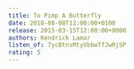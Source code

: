 ```yaml
---
title: To Pimp A Butterfly
date: 2018-08-08T12:00:00+0100
release: 2015-03-15T12:00:00+0000
authors: Kendrick Lamar
listen_of: 7ycBtnsMtyVbbwTfJwRjSP
rating: 5
---
```

